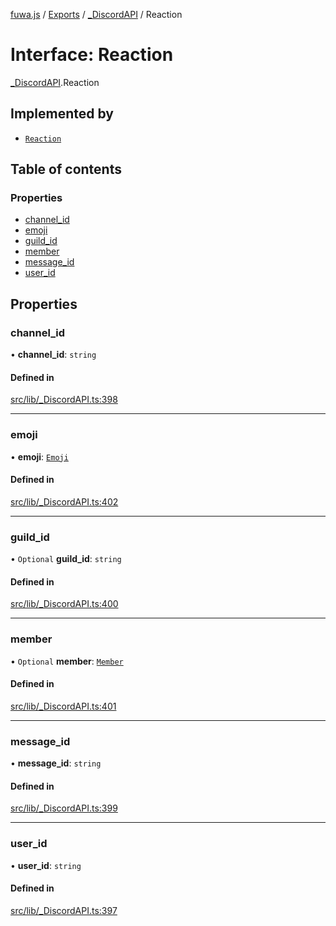 [fuwa.js](../README.md) / [Exports](../modules.md) / [_DiscordAPI](../modules/_DiscordAPI.md) / Reaction

# Interface: Reaction

[_DiscordAPI](../modules/_DiscordAPI.md).Reaction

## Implemented by

- [`Reaction`](../classes/discord_Reaction.Reaction.md)

## Table of contents

### Properties

- [channel_id](_DiscordAPI.Reaction.md#channel_id)
- [emoji](_DiscordAPI.Reaction.md#emoji)
- [guild_id](_DiscordAPI.Reaction.md#guild_id)
- [member](_DiscordAPI.Reaction.md#member)
- [message_id](_DiscordAPI.Reaction.md#message_id)
- [user_id](_DiscordAPI.Reaction.md#user_id)

## Properties

### channel\_id

• **channel\_id**: `string`

#### Defined in

[src/lib/_DiscordAPI.ts:398](https://github.com/Fuwajs/Fuwa.js/blob/6865cb6/src/lib/_DiscordAPI.ts#L398)

___

### emoji

• **emoji**: [`Emoji`](_DiscordAPI.Emoji.md)

#### Defined in

[src/lib/_DiscordAPI.ts:402](https://github.com/Fuwajs/Fuwa.js/blob/6865cb6/src/lib/_DiscordAPI.ts#L402)

___

### guild\_id

• `Optional` **guild\_id**: `string`

#### Defined in

[src/lib/_DiscordAPI.ts:400](https://github.com/Fuwajs/Fuwa.js/blob/6865cb6/src/lib/_DiscordAPI.ts#L400)

___

### member

• `Optional` **member**: [`Member`](_DiscordAPI.Member.md)

#### Defined in

[src/lib/_DiscordAPI.ts:401](https://github.com/Fuwajs/Fuwa.js/blob/6865cb6/src/lib/_DiscordAPI.ts#L401)

___

### message\_id

• **message\_id**: `string`

#### Defined in

[src/lib/_DiscordAPI.ts:399](https://github.com/Fuwajs/Fuwa.js/blob/6865cb6/src/lib/_DiscordAPI.ts#L399)

___

### user\_id

• **user\_id**: `string`

#### Defined in

[src/lib/_DiscordAPI.ts:397](https://github.com/Fuwajs/Fuwa.js/blob/6865cb6/src/lib/_DiscordAPI.ts#L397)
